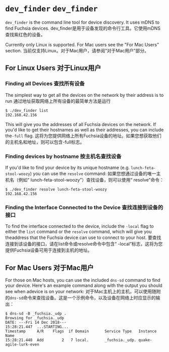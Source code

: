  
# `dev_finder`  `dev_finder` 

`dev_finder` is the command line tool for device discovery. It uses mDNS to find Fuchsia devices. dev_finder是用于设备发现的命令行工具。它使用mDNS查找紫红色的设备。

Currently only Linux is supported. For Mac users see the "For Mac Users" section. 当前仅支持Linux。对于Mac用户，请参阅“对于Mac用户”部分。

 
## For Linux Users  对于Linux用户 

 
### Finding all Devices  查找所有设备 

The simplest way to get all the devices on the network by their address is to run 通过地址获取网络上所有设备的最简单方法是运行

```
$ ./dev_finder list
192.168.42.156
```
 

This will give you the addresses of all Fuchsia devices on the network. If you'd like to get their hostnames as well as their addresses, you can include the`-full` flag. 这将为您提供网络上所有Fuchsia设备的地址。如果您想获取他们的主机名和地址，则可以包含-full标志。

 
### Finding devices by hostname  按主机名查找设备 

If you'd like to find your device by its unique hostname (e.g. `lunch-feta-stool-woozy`) you can use the `resolve` command: 如果您想通过设备的唯一主机名（例如“ lunch-feta-stool-woozy”）查找设备，则可以使用“ resolve”命令：

```
$ ./dev_finder resolve lunch-feta-stool-woozy
192.168.42.156
```
 

 
### Finding the Interface Connected to the Device  查找连接到设备的接口 

To find the interface connected to the device, include the `-local` flag to either the `list` command or the `resolve` command, which will give you theaddress that the Fuchsia device can use to connect to your host. 要查找连接到该设备的接口，请在list命令或resolve命令中包含“ -local”标志，这将为您提供Fuchsia设备可用于连接到主机的地址。

 
## For Mac Users  对于Mac用户 

For those on Mac hosts, you can use the included `dns-sd` command to find your device. Here's an example command along with the output you should see when adevice is on your network: 对于Mac主机上的主机，可以使用随附的`dns-sd`命令来查找设备。这是一个示例命令，以及设备在网络上时应显示的输出：

```
$ dns-sd -B _fuchsia._udp .
Browsing for _fuchsia._udp
DATE: ---Fri 14 Dec 2018---
15:28:21.447  ...STARTING...
Timestamp     A/R    Flags  if Domain       Service Type   Instance Name
15:28:21.448  Add        2   7 local.       _fuchsia._udp. quake-agile-lurk-even
```
 

